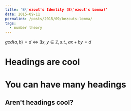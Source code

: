 ```yaml
---
title: 'B\'ezout's Identity (B\'ezout's Lemma)'
date: 2015-09-11
permalink: /posts/2015/09/bezouts-lemma/
tags:
  - number theory
---
```


$gcd(a,b)=d$ $\Leftrightarrow$ $\exists x,y \in \mathbb{Z}, s.t., ax+by=d$

Headings are cool
======

You can have many headings
======

Aren't headings cool?
------
